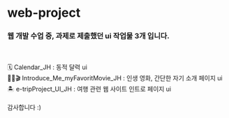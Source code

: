 # web-project
<h3>웹 개발 수업 중, 과제로 제출했던 ui 작업물 3개 입니다.</h3> <br>
<br>
🗓 Calendar_JH : 동적 달력 ui <br>
👩🏻🎬 Introduce_Me_myFavoritMovie_JH : 인생 영화, 간단한 자기 소개 페이지 ui <br>
🏝 e-tripProject_UI_JH : 여행 관련 웹 사이트 인트로 페이지 ui <br>
<br>
감사합니다 :)